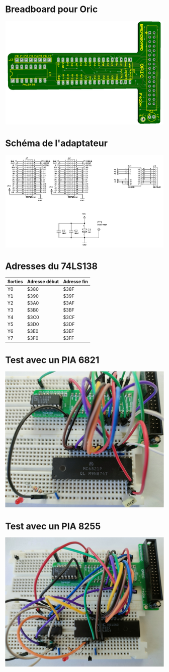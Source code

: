 # Breadboard pour Oric

![RENDU](images/breadboard.png "Rendu5")


# Schéma de l'adaptateur
![sch](schematics/breadboard_sch.png "sch")

# Adresses du 74LS138

| Sorties | Adresse début | Adresse fin |
|---------|--------------|------------|
| Y0      | $380         | $38F       |
| Y1      | $390         | $39F       |
| Y2      | $3A0         | $3AF       |
| Y3      | $3B0         | $3BF       |
| Y4      | $3C0         | $3CF       |
| Y5      | $3D0         | $3DF       |
| Y6      | $3E0         | $3EF       |
| Y7      | $3F0         | $3FF       |

# Test avec un PIA 6821
![6821](images/6821.jpg "6821")

# Test avec un PIA 8255
![8255](images/8255.jpg "8255")


